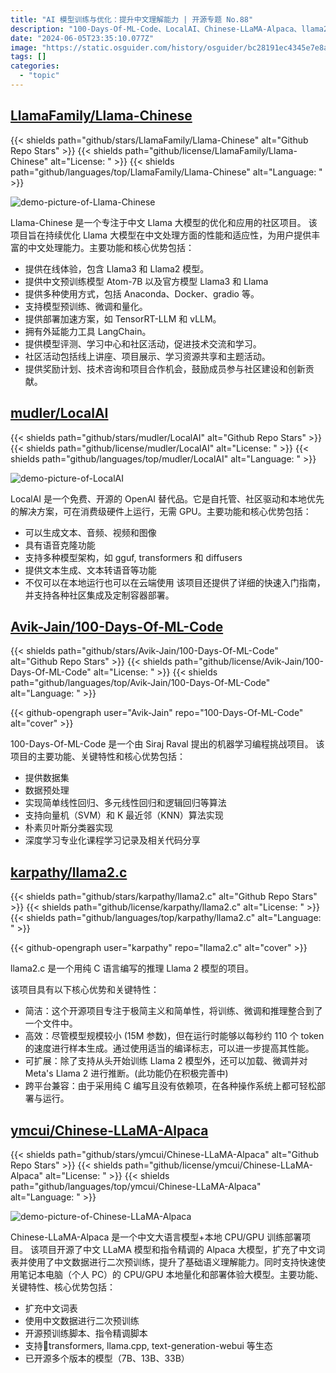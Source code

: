 ```yaml
---
title: "AI 模型训练与优化：提升中文理解能力 | 开源专题 No.88"
description: "100-Days-Of-ML-Code、LocalAI、Chinese-LLaMA-Alpaca、llama2.c、Llama-Chinese 等项目涵盖了机器学习、自然语言处理等领域的开源项目。这些项目提供了丰富的功能和优势，包括数据处理、模型训练、部署等，助力开发者学习和应用相关技术。"
date: "2024-06-05T23:35:10.077Z"
image: "https://static.osguider.com/history/osguider/bc28191ec4345e7e8a07c05c9a1d63c5.png"
tags: []
categories:
  - "topic"
---
```


## [LlamaFamily/Llama-Chinese](https://github.com/LlamaFamily/Llama-Chinese)

{{< shields path="github/stars/LlamaFamily/Llama-Chinese" alt="Github Repo Stars" >}} {{< shields path="github/license/LlamaFamily/Llama-Chinese" alt="License: " >}} {{< shields path="github/languages/top/LlamaFamily/Llama-Chinese" alt="Language: " >}}

![demo-picture-of-Llama-Chinese](https://static.osguider.com/subject/github/LlamaFamily/Llama-Chinese/872c0ff0fee2e4690e9be5790bae4654.png)

Llama-Chinese 是一个专注于中文 Llama 大模型的优化和应用的社区项目。
该项目旨在持续优化 Llama 大模型在中文处理方面的性能和适应性，为用户提供丰富的中文处理能力。主要功能和核心优势包括：

- 提供在线体验，包含 Llama3 和 Llama2 模型。
- 提供中文预训练模型 Atom-7B 以及官方模型 Llama3 和 Llama
- 提供多种使用方式，包括 Anaconda、Docker、gradio 等。
- 支持模型预训练、微调和量化。
- 提供部署加速方案，如 TensorRT-LLM 和 vLLM。
- 拥有外延能力工具 LangChain。
- 提供模型评测、学习中心和社区活动，促进技术交流和学习。
- 社区活动包括线上讲座、项目展示、学习资源共享和主题活动。
- 提供奖励计划、技术咨询和项目合作机会，鼓励成员参与社区建设和创新贡献。
  
## [mudler/LocalAI](https://github.com/mudler/LocalAI)

{{< shields path="github/stars/mudler/LocalAI" alt="Github Repo Stars" >}} {{< shields path="github/license/mudler/LocalAI" alt="License: " >}} {{< shields path="github/languages/top/mudler/LocalAI" alt="Language: " >}}

![demo-picture-of-LocalAI](https://static.osguider.com/subject/github/mudler/LocalAI/b8e088af2d3a710add0cbd2a3096aa5f.jpeg)

LocalAI 是一个免费、开源的 OpenAI 替代品。它是自托管、社区驱动和本地优先的解决方案，可在消费级硬件上运行，无需 GPU。主要功能和核心优势包括：

- 可以生成文本、音频、视频和图像
- 具有语音克隆功能
- 支持多种模型架构，如 gguf, transformers 和 diffusers
- 提供文本生成、文本转语音等功能
- 不仅可以在本地运行也可以在云端使用
该项目还提供了详细的快速入门指南，并支持各种社区集成及定制容器部署。
  
## [Avik-Jain/100-Days-Of-ML-Code](https://github.com/Avik-Jain/100-Days-Of-ML-Code)

{{< shields path="github/stars/Avik-Jain/100-Days-Of-ML-Code" alt="Github Repo Stars" >}} {{< shields path="github/license/Avik-Jain/100-Days-Of-ML-Code" alt="License: " >}} {{< shields path="github/languages/top/Avik-Jain/100-Days-Of-ML-Code" alt="Language: " >}}

{{< github-opengraph user="Avik-Jain" repo="100-Days-Of-ML-Code" alt="cover" >}}

100-Days-Of-ML-Code 是一个由 Siraj Raval 提出的机器学习编程挑战项目。
该项目的主要功能、关键特性和核心优势包括：

- 提供数据集
- 数据预处理
- 实现简单线性回归、多元线性回归和逻辑回归等算法
- 支持向量机（SVM）和 K 最近邻（KNN）算法实现
- 朴素贝叶斯分类器实现
- 深度学习专业化课程学习记录及相关代码分享
  
## [karpathy/llama2.c](https://github.com/karpathy/llama2.c)

{{< shields path="github/stars/karpathy/llama2.c" alt="Github Repo Stars" >}} {{< shields path="github/license/karpathy/llama2.c" alt="License: " >}} {{< shields path="github/languages/top/karpathy/llama2.c" alt="Language: " >}}

{{< github-opengraph user="karpathy" repo="llama2.c" alt="cover" >}}

llama2.c 是一个用纯 C 语言编写的推理 Llama 2 模型的项目。

该项目具有以下核心优势和关键特性：

- 简洁：这个开源项目专注于极简主义和简单性，将训练、微调和推理整合到了一个文件中。
- 高效：尽管模型规模较小 (15M 参数)，但在运行时能够以每秒约 110 个 token 的速度进行样本生成。通过使用适当的编译标志，可以进一步提高其性能。
- 可扩展：除了支持从头开始训练 Llama 2 模型外，还可以加载、微调并对 Meta's Llama 2 进行推断。(此功能仍在积极完善中)
- 跨平台兼容：由于采用纯 C 编写且没有依赖项，在各种操作系统上都可轻松部署与运行。
  
## [ymcui/Chinese-LLaMA-Alpaca](https://github.com/ymcui/Chinese-LLaMA-Alpaca)

{{< shields path="github/stars/ymcui/Chinese-LLaMA-Alpaca" alt="Github Repo Stars" >}} {{< shields path="github/license/ymcui/Chinese-LLaMA-Alpaca" alt="License: " >}} {{< shields path="github/languages/top/ymcui/Chinese-LLaMA-Alpaca" alt="Language: " >}}

![demo-picture-of-Chinese-LLaMA-Alpaca](https://static.osguider.com/subject/github/ymcui/Chinese-LLaMA-Alpaca/c1ac37031b2ba646dc880930487069dd.png)

Chinese-LLaMA-Alpaca 是一个中文大语言模型+本地 CPU/GPU 训练部署项目。
该项目开源了中文 LLaMA 模型和指令精调的 Alpaca 大模型，扩充了中文词表并使用了中文数据进行二次预训练，提升了基础语义理解能力。同时支持快速使用笔记本电脑（个人 PC）的 CPU/GPU 本地量化和部署体验大模型。主要功能、关键特性、核心优势包括：

- 扩充中文词表
- 使用中文数据进行二次预训练
- 开源预训练脚本、指令精调脚本
- 支持🤗transformers, llama.cpp, text-generation-webui 等生态
- 已开源多个版本的模型（7B、13B、33B）
  
